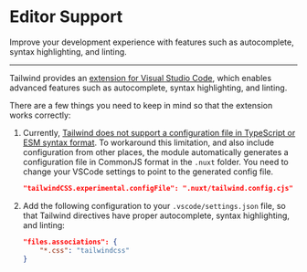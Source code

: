 # Editor Support

Improve your development experience with features such as autocomplete, syntax highlighting, and linting.

---

Tailwind provides an [extension for Visual Studio Code](https://github.com/tailwindlabs/tailwindcss-intellisense), which enables advanced features such as autocomplete, syntax highlighting, and linting.

There are a few things you need to keep in mind so that the extension works correctly:

1. Currently, [Tailwind does not support a configuration file in TypeScript or ESM syntax format]( https://github.com/tailwindlabs/tailwindcss-intellisense/issues/348#issuecomment-1111313685). To workaround this limitation, and also include configuration from other places, the module automatically generates a configuration file in CommonJS format in the `.nuxt` folder. You need to change your VSCode settings to point to the generated config file.

    ```json [.vscode/settings.json]
    "tailwindCSS.experimental.configFile": ".nuxt/tailwind.config.cjs"
    ```

2. Add the following configuration to your `.vscode/settings.json` file, so that Tailwind directives have proper autocomplete, syntax highlighting, and linting:

    ```json [.vscode/settings.json]
    "files.associations": {
	    "*.css": "tailwindcss"
    }
    ```
